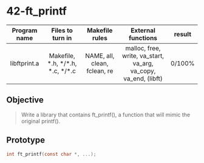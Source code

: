 # 42-ft_printf

Program name | Files to turn in | Makefile rules | External functions | result
:---: |:---: | :---: | :---: | :---:
libftprint.a | Makefile, \*.h, \*/\*.h, \*.c, \*/\*.c | NAME, all, clean, fclean, re | malloc, free, write, va_start, va_arg, va_copy, va_end, (libft) | 0/100%

## Objective

> Write a library that contains ft_printf(), a function that will mimic the original printf().

## Prototype

```c
int	ft_printf(const char *, ...);
```